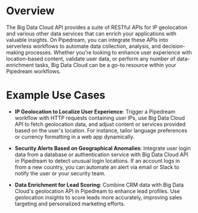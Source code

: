 # Overview

The Big Data Cloud API provides a suite of RESTful APIs for IP geolocation and various other data services that can enrich your applications with valuable insights. On Pipedream, you can integrate these APIs into serverless workflows to automate data collection, analysis, and decision-making processes. Whether you're looking to enhance user experience with location-based content, validate user data, or perform any number of data-enrichment tasks, Big Data Cloud can be a go-to resource within your Pipedream workflows.

# Example Use Cases

- **IP Geolocation to Localize User Experience**: Trigger a Pipedream workflow with HTTP requests containing user IPs, use Big Data Cloud API to fetch geolocation data, and adjust content or services provided based on the user's location. For instance, tailor language preferences or currency formatting in a web app dynamically.

- **Security Alerts Based on Geographical Anomalies**: Integrate user login data from a database or authentication service with Big Data Cloud API in Pipedream to detect unusual login locations. If an account logs in from a new country, you can automate an alert via email or Slack to notify the user or your security team.

- **Data Enrichment for Lead Scoring**: Combine CRM data with Big Data Cloud's geolocation API in Pipedream to enhance lead profiles. Use geolocation insights to score leads more accurately, improving sales targeting and personalized marketing efforts.

